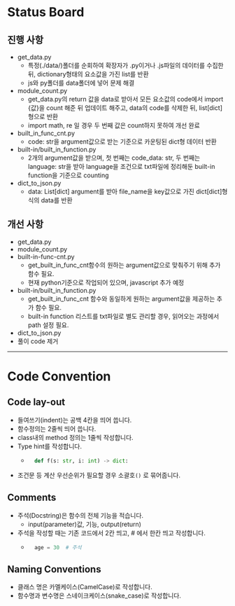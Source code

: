 # Status Board
## 진행 사항
- get_data.py
    - 특정(./data/)폴더를 순회하여 확장자가 .py이거나 .js파일의 데이터를 수집한 뒤, dictionary형태의 요소값을 가진 list를 반환
    - js와 py폴더를 data폴더에 넣어 문제 해결
- module_count.py
    - get_data.py의 return 값을 data로 받아서 모든 요소값의 code에서 import {값}을 count 해준 뒤 업데이트 해주고, data의 code를 삭제한 뒤, list[dict]형으로 반환
    - import math, re 일 경우 두 번째 값은 count하지 못하여 개선 완료
- built_in_func_cnt.py
    - code: str을 argument값으로 받는 기준으로 카운팅된 dict형 데이터 반환
- built-in/built_in_function.py
    - 2개의 argument값을 받으며, 첫 번째는 code_data: str, 두 번째는 language: str을 받아 language을 조건으로 txt파일에 정리해둔 built-in function을 기준으로 counting
- dict_to_json.py
    - data: List[dict] argument를 받아 file_name을 key값으로 가진 dict[dict]형식의 data를 반환


## 개선 사항
- get_data.py
- module_count.py
- built-in-func-cnt.py
    - get_built_in_func_cnt함수의 원하는 argument값으로 맞춰주기 위해 추가 함수 필요.
    - 현재 python기준으로 작업되어 있으며, javascript 추가 예정
- built-in/built_in_function.py
    - get_built_in_func_cnt 함수와 동일하게 원하는 argument값을 제공하는 추가 함수 필요.
    - built-in function 리스트를 txt파일로 별도 관리할 경우, 읽어오는 과정에서 path 설정 필요.
- dict_to_json.py
- 풀이 code 제거


---
# Code Convention

## Code lay-out
- 들여쓰기(indent)는 공백 4칸을 띄어 씁니다.
- 함수정의는 2줄씩 띄어 씁니다.
- class내의 method 정의는 1줄씩 작성합니다.
- Type hint를 작성합니다.
    - ```py
        def f(s: str, i: int) -> dict:
        ```
- 조건문 등 계산 우선순위가 필요할 경우 소괄호`()` 로 묶어줍니다.

## Comments
- 주석(Docstring)은 함수의 전체 기능을 적습니다.
    - input(parameter)값, 기능, output(return)
- 주석을 작성할 때는 기존 코드에서 2칸 띄고, # 에서 한칸 띄고 작성합니다.
    - ```py
        age = 30  # 주석
        ```

## Naming Conventions
- 클래스 명은 카멜케이스(CamelCase)로 작성합니다.
- 함수명과 변수명은 스네이크케이스(snake_case)로 작성합니다.
